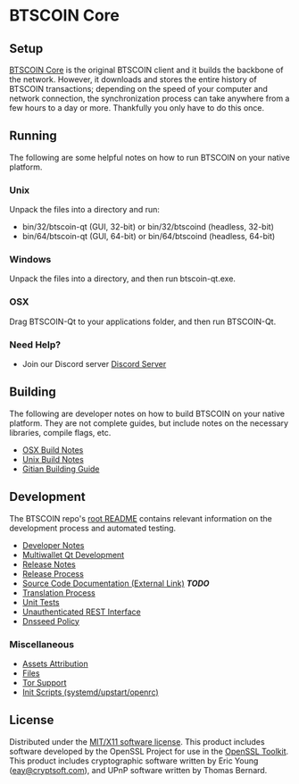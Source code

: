 BTSCOIN Core
=====================

Setup
---------------------
[BTSCOIN Core](http://savebitcoin.io) is the original BTSCOIN client and it builds the backbone of the network. However, it downloads and stores the entire history of BTSCOIN transactions; depending on the speed of your computer and network connection, the synchronization process can take anywhere from a few hours to a day or more. Thankfully you only have to do this once.

Running
---------------------
The following are some helpful notes on how to run BTSCOIN on your native platform.

### Unix

Unpack the files into a directory and run:

- bin/32/btscoin-qt (GUI, 32-bit) or bin/32/btscoind (headless, 32-bit)
- bin/64/btscoin-qt (GUI, 64-bit) or bin/64/btscoind (headless, 64-bit)

### Windows

Unpack the files into a directory, and then run btscoin-qt.exe.

### OSX

Drag BTSCOIN-Qt to your applications folder, and then run BTSCOIN-Qt.

### Need Help?

* Join our Discord server [Discord Server](https://discord.savebitcoin.io)

Building
---------------------
The following are developer notes on how to build BTSCOIN on your native platform. They are not complete guides, but include notes on the necessary libraries, compile flags, etc.

- [OSX Build Notes](build-osx.md)
- [Unix Build Notes](build-unix.md)
- [Gitian Building Guide](gitian-building.md)

Development
---------------------
The BTSCOIN repo's [root README](https://github.com/btscoin/btscoin/blob/master/README.md) contains relevant information on the development process and automated testing.

- [Developer Notes](developer-notes.md)
- [Multiwallet Qt Development](multiwallet-qt.md)
- [Release Notes](release-notes.md)
- [Release Process](release-process.md)
- [Source Code Documentation (External Link)](https://dev.visucore.com/bitcoin/doxygen/) ***TODO***
- [Translation Process](translation_process.md)
- [Unit Tests](unit-tests.md)
- [Unauthenticated REST Interface](REST-interface.md)
- [Dnsseed Policy](dnsseed-policy.md)

### Miscellaneous
- [Assets Attribution](assets-attribution.md)
- [Files](files.md)
- [Tor Support](tor.md)
- [Init Scripts (systemd/upstart/openrc)](init.md)

License
---------------------
Distributed under the [MIT/X11 software license](http://www.opensource.org/licenses/mit-license.php).
This product includes software developed by the OpenSSL Project for use in the [OpenSSL Toolkit](https://www.openssl.org/). This product includes
cryptographic software written by Eric Young ([eay@cryptsoft.com](mailto:eay@cryptsoft.com)), and UPnP software written by Thomas Bernard.

